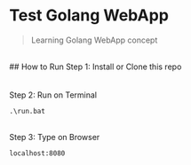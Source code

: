# Test Golang WebApp
> Learning Golang  WebApp concept

</br>
## How to Run
Step 1: Install or Clone this repo
</br>
</br>
</br>
Step 2: Run on Terminal

    .\run.bat
    
</br>
Step 3: Type on Browser

    localhost:8080


